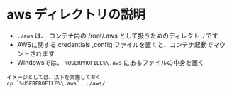 # aws ディレクトリの説明

- `./aws` は、 コンテナ内の /root/.aws として扱うためのディレクトリです
- AWSに関する credentials ,config ファイルを置くと、コンテナ起動でマウントされます
- Windowsでは、 `%USERPROFILE%\.aws`  にあるファイルの中身を置く
```
イメージとしては、以下を実施しておく
cp `%USERPROFILE%\.aws`  ./aws/
```

